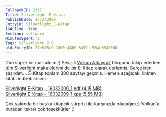 ```yaml
---
FallbackID: 2337
Title: Silverlight E-Kitap
PublishDate: 17/3/2009
EntryID: Silverlight_E-Kitap
IsActive: True
Section: software
MinutesSpent: 0
Tags: Silverlight 2.0
old.EntryID: 27e515c9-1800-4469-8497-f95ab0542000
---
```

Dün süper bir mail aldım :) Sevgili [Volkan
Albayrak](http://volkanalbayrak.blogspot.com/) blogumu takip ederken tüm
Silverlight makalelerimi de bir E-Kitap olarak derlemiş. Gerçekten
şaşırdım... E-Kitap toplam 300 sayfayı geçmiş. Hemen aşağıdaki linkten
kitabı indirebilirsiniz.

[Silverlight E-Kitap - 16032009\_1.pdf (4.15
MB)](http://cdn.daron.yondem.com/assets/2337/16032009_1.pdf)\
 [Silverlight E-Kitap - 16032009\_1.xps (5.55
MB)](http://cdn.daron.yondem.com/assets/2337/16032009_2.xps)

Çok yakında bir başka kitapçık sürprizi ile karşınızda olacağım ;)
Volkan'a buradan tekrar çok teşekkürler ;)



